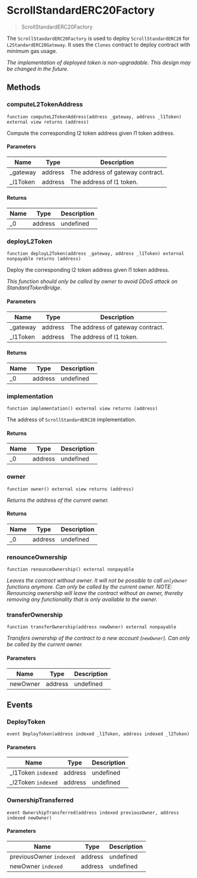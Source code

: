 # ScrollStandardERC20Factory



> ScrollStandardERC20Factory

The `ScrollStandardERC20Factory` is used to deploy `ScrollStandardERC20` for `L2StandardERC20Gateway`. It uses the `Clones` contract to deploy contract with minimum gas usage.

*The implementation of deployed token is non-upgradable. This design may be changed in the future.*

## Methods

### computeL2TokenAddress

```solidity
function computeL2TokenAddress(address _gateway, address _l1Token) external view returns (address)
```

Compute the corresponding l2 token address given l1 token address.



#### Parameters

| Name | Type | Description |
|---|---|---|
| _gateway | address | The address of gateway contract. |
| _l1Token | address | The address of l1 token. |

#### Returns

| Name | Type | Description |
|---|---|---|
| _0 | address | undefined |

### deployL2Token

```solidity
function deployL2Token(address _gateway, address _l1Token) external nonpayable returns (address)
```

Deploy the corresponding l2 token address given l1 token address.

*This function should only be called by owner to avoid DDoS attack on StandardTokenBridge.*

#### Parameters

| Name | Type | Description |
|---|---|---|
| _gateway | address | The address of gateway contract. |
| _l1Token | address | The address of l1 token. |

#### Returns

| Name | Type | Description |
|---|---|---|
| _0 | address | undefined |

### implementation

```solidity
function implementation() external view returns (address)
```

The address of `ScrollStandardERC20` implementation.




#### Returns

| Name | Type | Description |
|---|---|---|
| _0 | address | undefined |

### owner

```solidity
function owner() external view returns (address)
```



*Returns the address of the current owner.*


#### Returns

| Name | Type | Description |
|---|---|---|
| _0 | address | undefined |

### renounceOwnership

```solidity
function renounceOwnership() external nonpayable
```



*Leaves the contract without owner. It will not be possible to call `onlyOwner` functions anymore. Can only be called by the current owner. NOTE: Renouncing ownership will leave the contract without an owner, thereby removing any functionality that is only available to the owner.*


### transferOwnership

```solidity
function transferOwnership(address newOwner) external nonpayable
```



*Transfers ownership of the contract to a new account (`newOwner`). Can only be called by the current owner.*

#### Parameters

| Name | Type | Description |
|---|---|---|
| newOwner | address | undefined |



## Events

### DeployToken

```solidity
event DeployToken(address indexed _l1Token, address indexed _l2Token)
```





#### Parameters

| Name | Type | Description |
|---|---|---|
| _l1Token `indexed` | address | undefined |
| _l2Token `indexed` | address | undefined |

### OwnershipTransferred

```solidity
event OwnershipTransferred(address indexed previousOwner, address indexed newOwner)
```





#### Parameters

| Name | Type | Description |
|---|---|---|
| previousOwner `indexed` | address | undefined |
| newOwner `indexed` | address | undefined |



